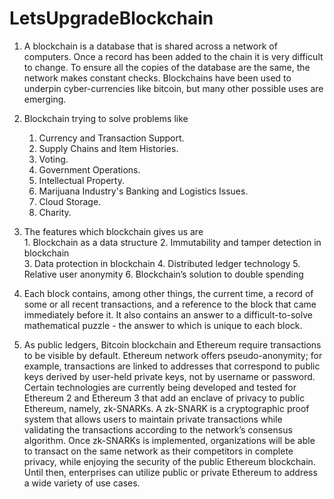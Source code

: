# LetsUpgradeBlockchain


1. A blockchain is a database  that is shared across a network of computers. Once a record has been added to the chain it is very difficult to change. To ensure all the copies of the database are the same, the network  makes constant checks. Blockchains have been used to underpin cyber-currencies like bitcoin, but many other possible uses are emerging.

2. Blockchain trying to solve problems like
      1.  Currency and Transaction Support.
      2.  Supply Chains and Item Histories.
      3.  Voting.
      4.  Government Operations.
      5.  Intellectual Property.
      6.  Marijuana Industry's Banking and Logistics Issues.
      7.  Cloud Storage.
      8.  Charity.
3.  The features which blockchain gives us are       
            1. Blockchain as a data structure
            2. Immutability and tamper detection in blockchain  
            3. Data protection in blockchain
            4. Distributed ledger technology
            5. Relative user anonymity
            6. Blockchain’s solution to double spending
 4.   Each block contains, among other things, the current time, a record of some or all recent transactions, and a reference to the block that came immediately before it. It also contains an answer to a difficult-to-solve mathematical puzzle - the answer to which is unique to each block.        
5. As public ledgers, Bitcoin blockchain and Ethereum require transactions to be visible by default.
Ethereum network offers pseudo-anonymity; for example, transactions are linked to addresses that correspond to public keys derived by user-held private keys, not by username or password.
Certain technologies are currently being developed and tested for Ethereum 2 and Ethereum 3 that add an enclave of privacy to public Ethereum, namely, zk-SNARKs.
A zk-SNARK is a cryptographic proof system that allows users to maintain private transactions while validating the transactions according to the network’s consensus algorithm.
Once zk-SNARKs is implemented, organizations will be able to transact on the same network as their competitors in complete privacy, while enjoying the security of the public Ethereum blockchain.
Until then, enterprises can utilize public or private Ethereum to address a wide variety of use cases. 



